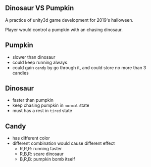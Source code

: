 Dinosaur VS Pumpkin
---------

A practice of unity3d game development for 2019's halloween.

Player would control a pumpkin with an chasing dinosaur.

## Pumpkin
* slower than dinosaur
* could keep running always
* could gain `candy` by go through it, and could store no more than 3 candies

## Dinosaur
* faster than pumpkin
* keep chasing pumpkin in `normal` state
* must has a rest in `tired` state

## Candy
* has different color
* different combination would cause different effect
    * R,R,R: running faster
    * R,B,R: scare dinosaur
    * B,R,B: pumpkin bomb itself

